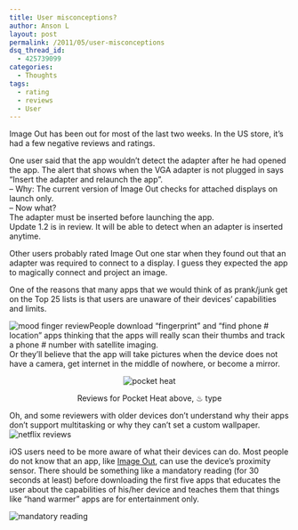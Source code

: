 ```yaml
---
title: User misconceptions?
author: Anson L
layout: post
permalink: /2011/05/user-misconceptions
dsq_thread_id:
  - 425739099
categories:
  - Thoughts
tags:
  - rating
  - reviews
  - User
---
```

Image Out has been out for most of the last two weeks. In the US store, it&#8217;s had a few negative reviews and ratings.

One user said that the app wouldn&#8217;t detect the adapter after he had opened the app. The alert that shows when the VGA adapter is not plugged in says &#8220;Insert the adapter and relaunch the app&#8221;.  
&#8211; Why: The current version of Image Out checks for attached displays on launch only.  
&#8211; Now what?  
The adapter must be inserted before launching the app.  
Update 1.2 is in review. It will be able to detect when an adapter is inserted anytime.

Other users probably rated Image Out one star when they found out that an adapter was required to connect to a display. I guess they expected the app to magically connect and project an image.

<p style="text-align: left;">
  One of the reasons that many apps that we would think of as prank/junk get on the Top 25 lists is that users are unaware of their devices&#8217; capabilities and limits. <p style="text-align: center;">
    <!--more-->
  </p>
  
  <p>
    <img class="alignleft" title="mood finger" src="https://i0.wp.com/apparentetch.com/wp-content/uploads/2011/05/mood-finger.png?resize=300%2C338" alt="mood finger review" data-recalc-dims="1" />People download &#8220;fingerprint&#8221; and &#8220;find phone # location&#8221; apps thinking that the apps will really scan their thumbs and track a phone # number with satellite imaging.<br /> Or they&#8217;ll believe that the app will take pictures when the device does not have a camera, get internet in the middle of nowhere, or become a mirror.
  </p>
  
  <p style="text-align: center;">
    <img class=" aligncenter" title="pocket heat" src="https://i0.wp.com/apparentetch.com/wp-content/uploads/2011/05/pocket-heat.png?resize=404%2C131" alt="pocket heat" data-recalc-dims="1" />
  </p>
  
  <p style="text-align: center;">
    Reviews for Pocket Heat above, ♨ type
  </p>
  
  <p style="text-align: left;">
    Oh, and some reviewers with older devices don&#8217;t understand why their apps don&#8217;t support multitasking or why they can&#8217;t set a custom wallpaper.<img class="aligncenter size-full wp-image-646" title="netflix" src="https://i2.wp.com/apparentetch.com/wp-content/uploads/2011/05/netflix.png?resize=450%2C245" alt="netflix reviews" data-recalc-dims="1" />
  </p>
  
  <p style="text-align: left;">
    iOS users need to be more aware of what their devices can do. Most people do not know that an app, like <a href="http://itunes.apple.com/us/app/image-out/id425323898?mt=8" target="_blank">Image Out</a>, can use the device&#8217;s proximity sensor. There should be something like a mandatory reading (for 30 seconds at least) before downloading the first five apps that educates the user about the capabilities of his/her device and teaches them that things like &#8220;hand warmer&#8221; apps are for entertainment only.
  </p>
  
  <p style="text-align: left;">
    <img class="aligncenter size-full wp-image-670" title="mandatory reading" src="https://i1.wp.com/apparentetch.com/wp-content/uploads/2011/05/mandatory-reading.png?resize=512%2C384" alt="mandatory reading" data-recalc-dims="1" />
  </p>